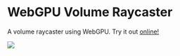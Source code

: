 # WebGPU Volume Raycaster

A volume raycaster using WebGPU. Try it out [online!](https://www.willusher.io/webgpu-volume-raycaster/)

![](https://i.imgur.com/6zNv57i.png)


